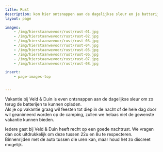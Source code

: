 ```yaml
---
title: Rust
description: kom hier ontsnappen aan de dagelijkse sleur en je batterijen opladen
layout: page

images:
    - /img/hierstaanwevoor/rust/rust-01.jpg
    - /img/hierstaanwevoor/rust/rust-02.jpg
    - /img/hierstaanwevoor/rust/rust-03.jpg
    - /img/hierstaanwevoor/rust/rust-04.jpg
    - /img/hierstaanwevoor/rust/rust-05.jpg
    - /img/hierstaanwevoor/rust/rust-06.jpg
    - /img/hierstaanwevoor/rust/rust-07.jpg
    - /img/hierstaanwevoor/rust/rust-08.jpg

insert:
    - page-images-top


---
```



Vakantie bij Veld & Duin is even ontsnappen aan de dagelijkse sleur om zo terug de batterijen te kunnen opladen.<br>
Als je op vakantie graag wil feesten tot diep in de nacht of de hele dag door wil geanimeerd worden op de camping, zullen we helaas niet de gewenste vakantie kunnen bieden.

Iedere gast bij Veld & Duin heeft recht op een goede nachtrust. We vragen dan ook uitdrukkelijk om deze tussen 22u en 8u te respecteren.<br>
Binnenrijden met de auto tussen die uren kan, maar houd het zo discreet mogelijk.
